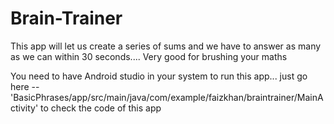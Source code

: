 # Brain-Trainer
This app will let us create a series of sums and we have to answer as many as we can within 30 seconds....
Very good for brushing your maths

You need to have Android studio in your system to run this app... just go here -- 'BasicPhrases/app/src/main/java/com/example/faizkhan/braintrainer/MainActivity' to check the code of this app

